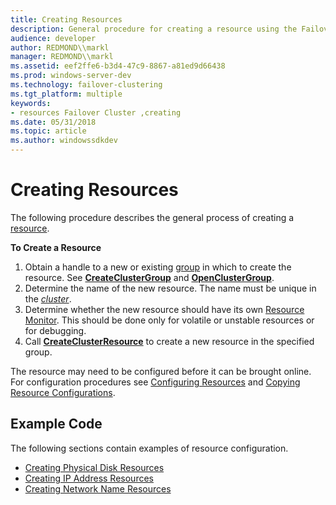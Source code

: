 ```yaml
---
title: Creating Resources
description: General procedure for creating a resource using the Failover Cluster API.
audience: developer
author: REDMOND\\markl
manager: REDMOND\\markl
ms.assetid: eef2ffe6-b3d4-47c9-8867-a81ed9d66438
ms.prod: windows-server-dev
ms.technology: failover-clustering
ms.tgt_platform: multiple
keywords:
- resources Failover Cluster ,creating
ms.date: 05/31/2018
ms.topic: article
ms.author: windowssdkdev
---
```


# Creating Resources

The following procedure describes the general process of creating a [resource](resources.md).

**To Create a Resource**

1.  Obtain a handle to a new or existing [group](groups.md) in which to create the resource. See [**CreateClusterGroup**](/windows/previous-versions/ClusAPI/nc-clusapi-pclusapi_create_cluster_group?branch=master) and [**OpenClusterGroup**](/windows/previous-versions/ClusAPI/nc-clusapi-pclusapi_open_cluster_group?branch=master).
2.  Determine the name of the new resource. The name must be unique in the [*cluster*](c-gly.md#-wolf-cluster-gly).
3.  Determine whether the new resource should have its own [Resource Monitor](resource-monitor.md). This should be done only for volatile or unstable resources or for debugging.
4.  Call [**CreateClusterResource**](/windows/previous-versions/ClusAPI/nc-clusapi-pclusapi_create_cluster_resource?branch=master) to create a new resource in the specified group.

The resource may need to be configured before it can be brought online. For configuration procedures see [Configuring Resources](configuring-resources.md) and [Copying Resource Configurations](copying-resource-configurations.md).

## Example Code

The following sections contain examples of resource configuration.

-   [Creating Physical Disk Resources](creating-physical-disk-resources.md)
-   [Creating IP Address Resources](creating-ip-address-resources.md)
-   [Creating Network Name Resources](creating-network-name-resources.md)

 

 




